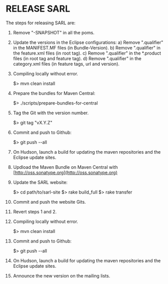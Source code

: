 
RELEASE SARL
============

The steps for releasing SARL are:

1) Remove "-SNAPSHOT" in all the poms.

2) Update the versions in the Eclipse configurations:
   a) Remove ".qualifier" in the MANIFEST.MF files  (in Bundle-Version).
   b) Remove ".qualifier" in the feature.xml files (in root tag).
   c) Remove ".qualifier" in the *.product files (in root tag and feature tag).
   d) Remove ".qualifier" in the category.xml files (in feature tags, url and version).

3) Compiling locally without error.

    $> mvn clean install

4) Prepare the bundles for Maven Central:

    $> ./scripts/prepare-bundles-for-central

5) Tag the Git with the version number.

    $> git tag "vX.Y.Z"

6) Commit and push to Github:

    $> git push --all

7) On Hudson, launch a build for updating the maven repositories and the Eclipse update sites.

8) Updload the Maven Bundle on Maven Central with [http://oss.sonatype.org](http://oss.sonatype.org)

9) Update the SARL website:

    $> cd path/to/sarl-site
    $> rake build_full
    $> rake transfer

10) Commit and push the website Gits.

11) Revert steps 1 and 2.

12) Compiling locally without error.

    $> mvn clean install

13) Commit and push to Github:

    $> git push --all

14) On Hudson, launch a build for updating the maven repositories and the Eclipse update sites.

15) Announce the new version on the mailing lists.

